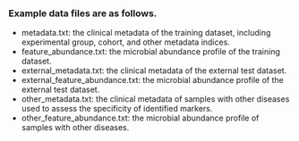 ### Example data files are as follows.
- metadata.txt: the clinical metadata of the training dataset, including experimental group, cohort, and other metadata indices.  
- feature_abundance.txt: the microbial abundance profile of the training dataset.  
- external_metadata.txt: the clinical metadata of the external test dataset.  
- external_feature_abundance.txt: the microbial abundance profile of the external test dataset.  
- other_metadata.txt: the clinical metadata of samples with other diseases used to assess the specificity of identified markers.  
- other_feature_abundance.txt: the microbial abundance profile of samples with other diseases.


